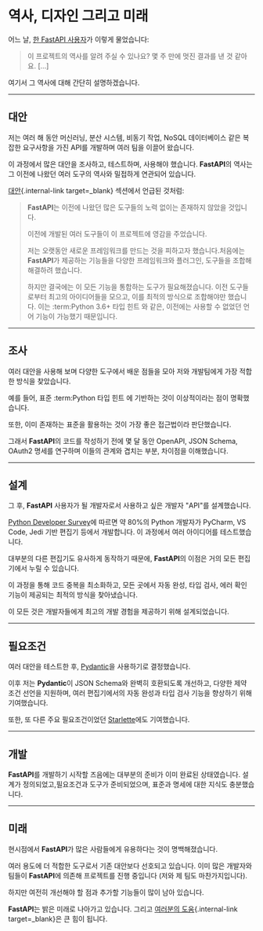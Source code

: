 # 역사, 디자인 그리고 미래

어느 날, [한 FastAPI 사용자](https://github.com/fastapi/fastapi/issues/3#issuecomment-454956920)가 이렇게 물었습니다:

> 이 프로젝트의 역사를 알려 주실 수 있나요? 몇 주 만에 멋진 결과를 낸 것 같아요. [...]

여기서 그 역사에 대해 간단히 설명하겠습니다.

---

## 대안

저는 여러 해 동안 머신러닝, 분산 시스템, 비동기 작업, NoSQL 데이터베이스 같은 복잡한 요구사항을 가진 API를 개발하며 여러 팀을 이끌어 왔습니다.

이 과정에서 많은 대안을 조사하고, 테스트하며, 사용해야 했습니다. **FastAPI**의 역사는 그 이전에 나왔던 여러 도구의 역사와 밀접하게 연관되어 있습니다.

[대안](alternatives.md){.internal-link target=_blank} 섹션에서 언급된 것처럼:

> **FastAPI**는 이전에 나왔던 많은 도구들의 노력 없이는 존재하지 않았을 것입니다.
>
> 이전에 개발된 여러 도구들이 이 프로젝트에 영감을 주었습니다.
>
> 저는 오랫동안 새로운 프레임워크를 만드는 것을 피하고자 했습니다.처음에는 **FastAPI**가 제공하는 기능들을 다양한 프레임워크와 플러그인, 도구들을 조합해 해결하려 했습니다.
>
> 하지만 결국에는 이 모든 기능을 통합하는 도구가 필요해졌습니다. 이전 도구들로부터 최고의 아이디어들을 모으고, 이를 최적의 방식으로 조합해야만 했습니다. 이는 :term:Python 3.6+ 타입 힌트 <type hints>와 같은, 이전에는 사용할 수 없었던 언어 기능이 가능했기 때문입니다.

---

## 조사

여러 대안을 사용해 보며 다양한 도구에서 배운 점들을 모아 저와 개발팀에게 가장 적합한 방식을 찾았습니다.

예를 들어, 표준 :term:Python 타입 힌트 <type hints>에 기반하는 것이 이상적이라는 점이 명확했습니다.

또한, 이미 존재하는 표준을 활용하는 것이 가장 좋은 접근법이라 판단했습니다.

그래서 **FastAPI**의 코드를 작성하기 전에 몇 달 동안 OpenAPI, JSON Schema, OAuth2 명세를 연구하며 이들의 관계와 겹치는 부분, 차이점을 이해했습니다.

---

## 설계

그 후, **FastAPI** 사용자가 될 개발자로서 사용하고 싶은 개발자 "API"를 설계했습니다.

[Python Developer Survey](https://www.jetbrains.com/research/python-developers-survey-2018/#development-tools)에 따르면 약 80%의 Python 개발자가 PyCharm, VS Code, Jedi 기반 편집기 등에서 개발합니다. 이 과정에서 여러 아이디어를 테스트했습니다.

대부분의 다른 편집기도 유사하게 동작하기 때문에, **FastAPI**의 이점은 거의 모든 편집기에서 누릴 수 있습니다.

이 과정을 통해 코드 중복을 최소화하고, 모든 곳에서 자동 완성, 타입 검사, 에러 확인 기능이 제공되는 최적의 방식을 찾아냈습니다.

이 모든 것은 개발자들에게 최고의 개발 경험을 제공하기 위해 설계되었습니다.

---

## 필요조건

여러 대안을 테스트한 후, [Pydantic](https://docs.pydantic.dev/)을 사용하기로 결정했습니다.

이후 저는 **Pydantic**이 JSON Schema와 완벽히 호환되도록 개선하고, 다양한 제약 조건 선언을 지원하며, 여러 편집기에서의 자동 완성과 타입 검사 기능을 향상하기 위해 기여했습니다.

또한, 또 다른 주요 필요조건이었던 [Starlette](https://www.starlette.io/)에도 기여했습니다.

---

## 개발

**FastAPI**를 개발하기 시작할 즈음에는 대부분의 준비가 이미 완료된 상태였습니다. 설계가 정의되었고,필요조건과 도구가 준비되었으며, 표준과 명세에 대한 지식도 충분했습니다.

---

## 미래

현시점에서 **FastAPI**가 많은 사람들에게 유용하다는 것이 명백해졌습니다.

여러 용도에 더 적합한 도구로서 기존 대안보다 선호되고 있습니다.
이미 많은 개발자와 팀들이 **FastAPI**에 의존해 프로젝트를 진행 중입니다 (저와 제 팀도 마찬가지입니다).

하지만 여전히 개선해야 할 점과 추가할 기능들이 많이 남아 있습니다.

**FastAPI**는 밝은 미래로 나아가고 있습니다.
그리고 [여러분의 도움](help-fastapi.md){.internal-link target=_blank}은 큰 힘이 됩니다.

